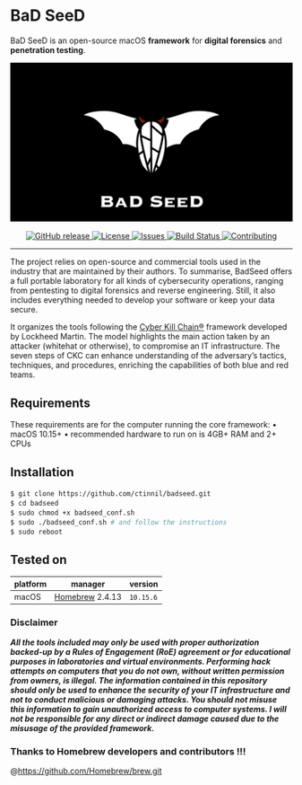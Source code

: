 # BaD SeeD

BaD SeeD is an open-source macOS **framework** for **digital forensics** and **penetration testing**.

![BaD SeeD](https://github.com/ctinnil/badseed/blob/master/res/logo.001.png?raw=true)

<p align="center">
  <a href="https://github.com/ctinnil/badseed/blob/master/releases">
      <img src="https://img.shields.io/github/release/ctinnil/badseed.svg?style=flat-square" alt="GitHub release">
  </a>
  <a href="https://github.com/ctinnil/badseed/blob/master/LICENSE">
      <img src="https://img.shields.io/badge/license-GPLv3-blue.svg?style=flat-square" alt="License">
  </a>
  <a href="https://github.com/ctinnil/badseed/issues">
    <img src="https://img.shields.io/github/issues/ctinnil/badseed.svg?style=flat-square" alt="Issues">
  </a>
  <a href="https://github.com/ctinnil/badseed/">
      <img src="https://img.shields.io/travis/ctinnil/badseedX/master.svg?style=flat-square" alt="Build Status">
  </a>
  <a href="https://github.com/ctinnil/badseed/blob/master/CONTRIBUTING.md">
      <img src="https://img.shields.io/badge/contributions-welcome-brightgreen.svg?style=flat-square" alt="Contributing">
  </a>
</p>

---

The project relies on open-source and commercial tools used in the industry that are maintained by their authors. To summarise, BadSeed offers a full portable laboratory for all kinds of cybersecurity operations, ranging from pentesting to digital forensics and reverse engineering. Still, it also includes everything needed to develop your software or keep your data secure.

It organizes the tools following the [Cyber Kill Chain®](https://www.lockheedmartin.com/en-us/capabilities/cyber/cyber-kill-chain.html) framework developed by Lockheed Martin. The model highlights the main action taken by an attacker (whitehat or otherwise), to compromise an IT infrastructure. The seven steps of CKC can enhance understanding of the adversary’s tactics, techniques, and procedures, enriching the capabilities of both blue and red teams.

Requirements 
-----
These requirements are for the computer running the core framework:
•	macOS 10.15+ 
•	recommended hardware to run on is 4GB+ RAM and 2+ CPUs

Installation 
-----

``` sh
$ git clone https://github.com/ctinnil/badseed.git
$ cd badseed
$ sudo chmod +x badseed_conf.sh
$ sudo ./badseed_conf.sh # and follow the instructions 
$ sudo reboot
```

Tested on
-----

platform | manager | version  
---------|---------|---------------
macOS | [Homebrew](https://docs.brew.sh/Installation) 2.4.13| `10.15.6`

### Disclaimer 

***All the tools included may only be used with proper authorization backed-up by a Rules of Engagement (RoE) agreement or for educational purposes in laboratories and virtual environments. Performing hack attempts on computers that you do not own, without written permission from owners, is illegal. The information contained in this repository should only be used to enhance the security of your IT infrastructure and not to conduct malicious or damaging attacks. You should not misuse this information to gain unauthorized access to computer systems. I will not be responsible for any direct or indirect damage caused due to the misusage of the provided framework.***

### Thanks to Homebrew developers and contributors !!!
@https://github.com/Homebrew/brew.git
